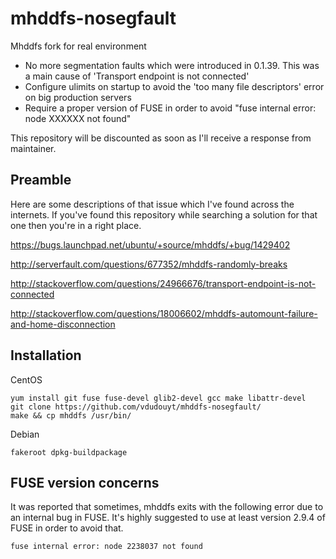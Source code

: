 # mhddfs-nosegfault

Mhddfs fork for real environment

* No more segmentation faults which were introduced in 0.1.39. This was a main cause of 'Transport endpoint is not connected'
* Configure ulimits on startup to avoid the 'too many file descriptors' error on big production servers
* Require a proper version of FUSE in order to avoid "fuse internal error: node XXXXXX not found"

This repository will be discounted as soon as I'll receive a response from maintainer.

## Preamble

Here are some descriptions of that issue which I've found across the internets. If you've found this repository while searching a solution for that one then you're in a right place.

https://bugs.launchpad.net/ubuntu/+source/mhddfs/+bug/1429402

http://serverfault.com/questions/677352/mhddfs-randomly-breaks

http://stackoverflow.com/questions/24966676/transport-endpoint-is-not-connected

http://stackoverflow.com/questions/18006602/mhddfs-automount-failure-and-home-disconnection 

## Installation

CentOS
```nohighlight
yum install git fuse fuse-devel glib2-devel gcc make libattr-devel
git clone https://github.com/vdudouyt/mhddfs-nosegfault/
make && cp mhddfs /usr/bin/
```

Debian
```nohighlight
fakeroot dpkg-buildpackage
```

## FUSE version concerns

It was reported that sometimes, mhddfs exits with the following error due to an internal bug in FUSE. It's highly suggested to use at least version 2.9.4 of FUSE in order to avoid that.

```nohighlight
fuse internal error: node 2238037 not found
```
